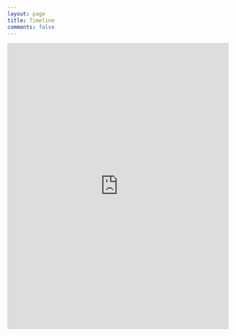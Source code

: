```yaml
---
layout: page
title: Timeline
comments: false
---
```


<p><iframe src="https://cdn.knightlab.com/libs/timeline3/latest/embed/index.html?source=1uzN3TP6hbsRq-X60vDdVmf_0jHmKItWsmpncnq8h1AM&amp;font=Playfair-FaunaOne&amp;lang=en&amp;initial_zoom=2&amp;height=650" width="100%" height="650" frameborder="0"></iframe></p>